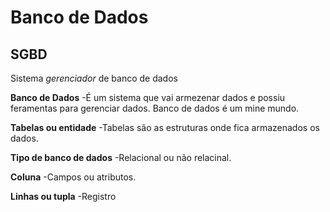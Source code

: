 # Banco de Dados

## SGBD
Sistema *gerenciador* de banco de dados
 
 **Banco de Dados**
 -É um sistema que vai armezenar dados e possiu feramentas para gerenciar dados.
 Banco de dados é um mine mundo.
 
 **Tabelas ou entidade**
 -Tabelas são as estruturas onde fica armazenados os dados.

 **Tipo de banco de dados**
 -Relacional ou não relacinal.

 **Coluna**
 -Campos ou atributos.

 **Linhas ou tupla**
 -Registro

